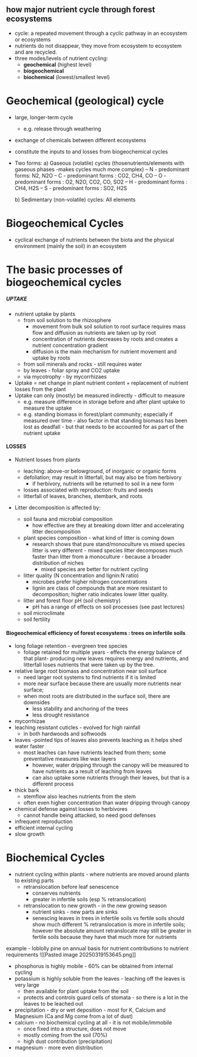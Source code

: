 
## how major nutrient cycle through forest ecosystems
- cycle: a repeated movement through a cyclic pathway in an ecosystem or ecosystems
- nutrients do not disappear, they move from ecosystem to ecosystem and are recycled.
- three modes/levels of nutrient cycling:
	- **geochemical** (highest level)
	- **biogeochemical**
	- **biochemical** (lowest/smallest level)


# Geochemical (geological) cycle
- large, longer-term cycle
	- e.g. release through weathering
- exchange of chemicals between different ecosystems
- constitute the inputs to and losses from biogeochemical cycles
- Two forms:
	a) Gaseous (volatile) cycles (thosenutrients/elements with gaseous phases -makes cycles much more complex)
	 – N - predominant forms: N2, N2O 
	 – C - predominant forms : CO2, CH4, CO
	 – O - predominant forms : O2, N2O, CO2, CO, SO2 
	 – H - predominant forms : CH4, H2S 
	 – S - predominant forms : SO2, H2S
	 
	b) Sedimentary (non-volatile) cycles: All elements

# Biogeochemical Cycles
- cyclical exchange of nutrients between the biota and the physical environment (mainly the soil) in an ecosystem


# The basic processes of biogeochemical cycles

##### UPTAKE
- nutrient uptake by plants
	- from soil solution to the rhizosphere
		- movement from bulk soil solution to root surface requires mass flow and diffusion as nutrients are taken up by root
		- concentration of nutrients decreases by roots and creates a nutrient concentration gradient
		- diffusion is the main mechanism for nutrient movement and uptake by roots
	- from soil minerals and rocks - still requires water
	- by leaves - foliar spray and CO2 uptake
	- via mycotrophy - by mycorrhizaes 
- Uptake = net change in plant nutrient content + replacement of nutrient losses from the plant
- Uptake can only (mostly) be measured indirectly - difficult to measure
	- e.g. measure difference in storage before and after plant uptake to measure the uptake
	- e.g. standing biomass in forest/plant community; especially if measured over time - also factor in that standing biomass has been lost as deadfall - but that needs to be accounted for as part of the nutrient uptake

#### LOSSES
- Nutrient losses from plants
	- leaching: above-or belowground, of inorganic or organic forms
	- defoliation; may result in litterfall, but may also be from herbivory 
		- if herbivory, nutrients will be returned to soil in a new form
	- losses associated with reproduction: fruits and seeds
	- litterfall of leaves, branches, stembark, and roots


- Litter decomposition is affected by:
	- soil fauna and microbial composition
		- how effective are they at breaking down litter and accelerating litter decomposition
	- plant species composition - what kind of litter is coming down
		- research shows that pure stand/monoculture vs mixed species litter is very different - mixed species litter decomposes much faster than litter from a monoculture - because a broader distribution of niches
			- mixed species are better for nutrient cycling
	- litter quality (N concentration and lignin:N ratio)
		- microbes prefer higher nitrogen concentrations
		- lignin are class of compounds that are more resistant to decomposition; higher ratio indicates lower litter quality.
	- litter and forest floor pH (soil chemistry) 
		- pH has a range of effects on soil processes (see past lectures)
	- soil microclimate
	- soil fertility


#### Biogeochemical efficiency of forest ecosystems : trees on infertile soils
- long foliage retention - evergreen tree species
	- foliage retained for multiple years - effects the energy balance of that plant- producing new leaves requires energy and nutrients, and litterfall loses nutrients that were taken up by the tree. 
- relative large root biomass and concentration near soil surface
	- need larger root systems to find nutrients if it is limited
	- more near surface because there are usually more nutrients near surface; 
	- when most roots are distributed in the surface soil, there are downsides
		- less stability and anchoring of the trees
		- less drought resistance 
- mycorrhizae
- leaching resistant cuticles - evolved for high rainfall
	- in both hardwoods and softwoods
- leaves -pointed tips of leaves also prevents leaching as it helps shed water faster
	- most leaches can have nutrients leached from them; some preventative measures like wax layers
		- however, water dripping through the canopy will be measured to have nutrients as a result of leaching from leaves
		- can also uptake some nutrients through their leaves, but that is a different process
- thick bark
	- stemflow also leaches nutrients from the stem
	- often even higher concentration than water dripping through canopy
- chemical defense against losses to herbivores
	- cannot handle being attacked, so need good defenses
- infrequent reproduction
- efficient internal cycling
- slow growth

# Biochemical Cycles
- nutrient cycling within plants - where nutrients are moved around plants to existing parts
	- retranslocation before leaf senescence
		- conserves nutrients
		- greater in infertile soils (esp % retranslocation)
	- retranslocation to new growth - in the new growing season
		- nutrient sinks - new parts are sinks
		- senescing leaves in trees in infertile soils vs fertile soils should show much different % retranslocation is more in infertile soils; however the absolute amount retranslocate may still be greater in fertile soils because they have that much more for nutrients

example - loblolly pine on annual basis for nutrient contributions to nutrient requirements
![[Pasted image 20250319153645.png]]

- phosphorus is highly mobile - 60% can be obtained from internal cycling
- potassium is highly soluble from the leaves - leaching off the leaves is very large
	- then available for plant uptake from the soil
	- protects and controls guard cells of stomata - so there is a lot in the leaves to be leached out
- precipitation - dry or wet deposition - most for K, Calcium and Magnesium (Ca and Mg come from a lot of dust)
- calcium - no biochemical cycling at all - it is not mobile/immobile
	- once fixed into a structure, does not move
	- mostly coming from the soil (70%)
	- high dust contribution (precipitation)
- magnesium - more even distribution 

